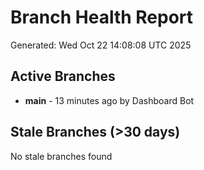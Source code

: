 # Branch Health Report
Generated: Wed Oct 22 14:08:08 UTC 2025

## Active Branches
- **main** - 13 minutes ago by Dashboard Bot

## Stale Branches (>30 days)
No stale branches found
